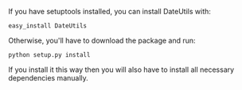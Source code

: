 If you have setuptools installed, you can install DateUtils with:

    easy_install DateUtils

Otherwise, you'll have to download the package and run:

    python setup.py install

If you install it this way then you will also have to install all necessary
dependencies manually.
